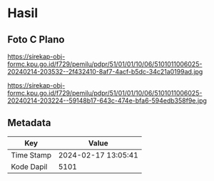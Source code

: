 # Hasil

## Foto C Plano

https://sirekap-obj-formc.kpu.go.id/f729/pemilu/pdpr/51/01/01/10/06/5101011006025-20240214-203532--2f432410-8af7-4acf-b5dc-34c21a0199ad.jpg

https://sirekap-obj-formc.kpu.go.id/f729/pemilu/pdpr/51/01/01/10/06/5101011006025-20240214-203224--59148b17-643c-474e-bfa6-594edb358f9e.jpg


## Metadata

| Key        | Value               |
| ---------- | ------------------- |
| Time Stamp | 2024-02-17 13:05:41 |
| Kode Dapil | 5101                |



